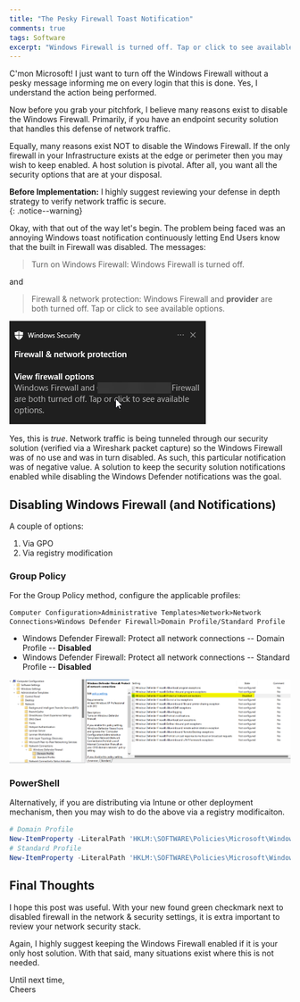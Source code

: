 ```yaml
---
title: "The Pesky Firewall Toast Notification"
comments: true
tags: Software
excerpt: "Windows Firewall is turned off. Tap or click to see available options. Thanks Windows."
---
```

C'mon Microsoft! I just want to turn off the Windows Firewall without a pesky message informing me on every login that this is done. Yes, I understand the action being performed.  

Now before you grab your pitchfork, I believe many reasons exist to disable the Windows Firewall. 
Primarily, if you have an endpoint security solution that handles 
this defense of network traffic.

Equally, many reasons exist NOT to disable the Windows Firewall. If the 
only firewall in your Infrastructure exists at the edge or perimeter then you may wish to 
keep enabled. A host solution is pivotal. After all, you want all the security options that are at your disposal.

**Before Implementation:** I highly suggest reviewing your defense in depth strategy to verify network traffic is secure.  
{: .notice--warning}  

Okay, with that out of the way let's begin. The problem being faced was an annoying Windows toast notification continuously letting End Users know 
that the built in Firewall was disabled. The messages:  

> Turn on Windows Firewall: Windows Firewall is turned off.  

and 

> Firewall & network protection: Windows Firewall and __provider__ are both turned off. Tap or click to see available options.  

![images\microsoft\windows\Firewall_Notification_Toast_Message.png](../images/microsoft/windows/Firewall_Notification_Toast_Message.png)  

Yes, this is _true_. Network traffic is being tunneled through our security solution (verified via a Wireshark packet capture) so 
the Windows Firewall was of no use and was in turn disabled. As such, this particular notification was of negative value. A solution to keep the security solution 
notifications enabled while disabling the Windows Defender notifications was the goal. 

## Disabling Windows Firewall (and Notifications)    

A couple of options: 
1. Via GPO  
2. Via registry modification  

### Group Policy  
For the Group Policy method, configure the applicable profiles:  

    Computer Configuration>Administrative Templates>Network>Network Connections>Windows Defender Firewall>Domain Profile/Standard Profile  

* Windows Defender Firewall: Protect all network connections -- Domain Profile -- **Disabled**
* Windows Defender Firewall: Protect all network connections -- Standard Profile -- **Disabled**  

![images\microsoft\windows\2023-08-06-Group_Policy_Editor.png](../images/microsoft/windows/2023-08-06-Group_Policy_Editor.png)  

### PowerShell  
Alternatively, if you are distributing via Intune or other deployment mechanism, then you may wish to do the above via 
a registry modificaiton.  

```powershell
# Domain Profile  
New-ItemProperty -LiteralPath 'HKLM:\SOFTWARE\Policies\Microsoft\WindowsFirewall\DomainProfile' -Name 'EnableFirewall' -Value 0 -PropertyType Dword -Force -ea SilentlyContinue  
# Standard Profile  
New-ItemProperty -LiteralPath 'HKLM:\SOFTWARE\Policies\Microsoft\WindowsFirewall\StandardProfile' -Name 'EnableFirewall' -Value 0 -PropertyType Dword -Force -ea SilentlyContinue  
```  

## Final Thoughts  
I hope this post was useful. With your new found green checkmark next to disabled firewall 
in the network & security settings, it is extra important to review your network security stack.  

Again, I highly suggest keeping the Windows Firewall enabled if it is your only host solution. With that said, many 
situations exist where this is not needed.  

Until next time,  
Cheers  
